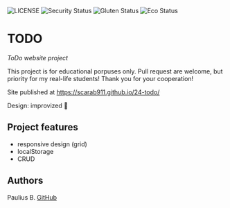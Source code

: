 ![LICENSE](https://img.shields.io/badge/license-MIT-blue.svg?style=flat-square)
![Security Status](https://img.shields.io/security-headers?label=Security&url=https%3A%2F%2Fgithub.com&style=flat-square)
![Gluten Status](https://img.shields.io/badge/Gluten-Free-green.svg)
![Eco Status](https://img.shields.io/badge/ECO-Friendly-green.svg)

# TODO

_ToDo website project_

This project is for educational porpuses only. Pull request are welcome, but priority for my real-life students! Thank you for your cooperation!

Site published at https://scarab911.github.io/24-todo/

Design: improvized 🎅

## Project features

- responsive design (grid)
- localStorage
- CRUD

## Authors

Paulius B. [GitHub](https://github.com/Scarab911)
